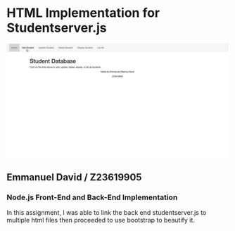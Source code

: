 # HTML Implementation for Studentserver.js
 <img src= "ezgif.com-video-to-gif.gif">
 
## Emmanuel David / Z23619905

### Node.js Front-End and Back-End Implementation

In this assignment, I was able to link the back end studentserver.js to multiple html files then proceeded to use bootstrap to beautify it.

